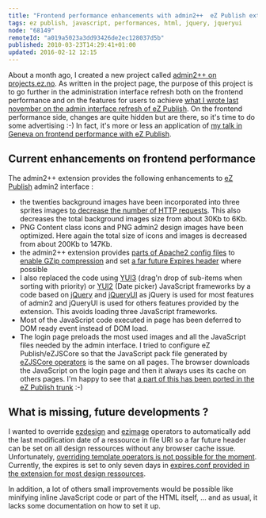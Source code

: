 ```yaml
---
title: "Frontend performance enhancements with admin2++  eZ Publish extension"
tags: ez publish, javascript, performances, html, jquery, jqueryui
node: "68149"
remoteId: "a019a5023a3dd93426de2ec128037d5b"
published: 2010-03-23T14:29:41+01:00
updated: 2016-02-12 12:15
---
```


About a month ago, I created a new project called [admin2++ on
projects.ez.no](http://projects.ez.no/admin2pp). As written in the project page,
the purpose of this project is to go further in the administration interface
refresh both on the frontend performance and on the features for users to
achieve [what I wrote last november on the admin interface refresh of eZ
Publish](/post/some-thougths-about-the-admin-interface-refresh-of-ez-publish).
On the frontend performance side, changes are quite hidden but are there, so
it's time to do some advertising :-) In fact, it's more or less an application
of [my talk in Geneva on frontend performance with eZ
Publish](/post/frontend-performance-with-ez-publish-slides-are-online).


## Current enhancements on frontend performance


The admin2++ extension provides the following enhancements to [eZ
Publish](/tag/ez-publish) admin2 interface :

* the twenties background images have been incorporated into three sprites
  images [to decrease the number of HTTP
  requests](/post/optimiser-son-site-limiter-le-nombre-de-requetes-http). This
  also decreases the total background images size from about 30Kb to 6Kb.
* PNG Content class icons and PNG admin2 design images have been optimized. Here
  again the total size of icons and images is decreased from about 200Kb to
  147Kb.
* the admin2++ extension provides [parts of Apache2 config
  files](http://svn.projects.ez.no/admin2pp/trunk/extension/admin2pp/doc/apache2/)
  to [enable GZip
  compression](/post/optimiser-son-site-sous-ubuntu-et-ailleurs-compresser-avec-gzip)
  and set [a far future Expires
  header](/post/optimiser-son-site-sous-ubuntu-configurer-l-en-tete-expires)
  where possible
* I also replaced the code using [YUI3](http://developer.yahoo.com/yui/3/)
  (drag'n drop of sub-items when sorting with priority) or
  [YUI2](http://developer.yahoo.com/yui/2/) (Date picker) JavaScript frameworks
  by a code based on [jQuery](http://jquery.com/) and
  [jQueryUI](http://jqueryui.com/) as jQuery is used for most features of admin2
  and jQueryUI is used for others features provided by the extension. This
  avoids loading three JavaScript frameworks.
* Most of the JavaScript code executed in page has been deferred to DOM ready
  event instead of DOM load.
* The login page preloads the most used images and all the JavaScript files
  needed by the admin interface. I tried to configure eZ Publish/eZJSCore so
  that the JavaScript pack file generated by [eZJSCore
  operators](http://share.ez.no/articles/ez-publish/ezjscore-ez-publish-javascript-and-ajax-framework/)
  is the same on all pages. The browser downloads the JavaScript on the login
  page and then it always uses its cache on others pages. I'm happy to see that
  [a part of this has been ported in the eZ Publish
  trunk](https://github.com/ezsystems/ezpublish-legacy/commit/26c71b2f84f2f3a3b381501a3cc3f586ba71d492)
  :-)

## What is missing, future developments ?


I wanted to override
[ezdesign](http://ez.no/doc/ez_publish/technical_manual/4_x/reference/template_operators/urls/ezdesign)
and
[ezimage](http://ez.no/doc/ez_publish/technical_manual/4_x/reference/template_operators/urls/ezimage)
operators to automatically add the last modification date of a ressource in file
URI so a far future header can be set on all design ressources without any
browser cache issue. Unfortunately, [overriding template operators is not
possible for the moment](http://issues.ez.no/16265). Currently, the expires is
set to only seven days in [expires.conf provided in the extension for most
design
ressources](http://websvn.projects.ez.no/wsvn/admin2pp/trunk/extension/admin2pp/doc/apache2/expires.conf).


In addition, a lot of others small improvements would be possible like minifying
inline JavaScript code or part of the HTML itself, … and as usual, it lacks
some documentation on how to set it up.
